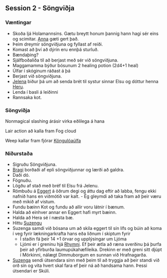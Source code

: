 ## Session 2 - Söngviðja

### Væntingar
- Skoða ljá Holamannsins. Gætu breytt honum þannig hann hagi sér eins og 
  scimitar. [Anna](/npcs/anna.md) gæti gert það.  
- Þeim dreymir söngviðjuna og fyllast af reiði.
- Komast að því að dýrin eru ennþá sturluð.
- Bændaþing?
- Sjálfboðaliða til að berjast með sér við söngviðjuna.
- Maggamamma býður bósunum 2 healing potion (2d4+1 heal)
- Úlfar í skóginum ráðast á þá
- Berjast við söngviðjuna.
- [Jelena](/npcs/jelena.md) biður þá um að senda brét til systur sinnar Elsu og
  dóttur henna [Heru](/npcs/hera.md).
- Lenda í basli á leiðinni 
- Rannsaka kot.

### Söngviðja
Nonmagical slashing árásir virka eðlilega á hana

Lair action að kalla fram Fog cloud

Weep kallar fram fjórar [Köngulóaúlfa](
https://www.dndbeyond.com/monsters/fiendish-giant-spider)

### Niðurstaða
- Sigruðu Söngviðjuna.
- [Bragi](/players/bosarnir/bragi.md) borðaði af epli söngviðjunnar og lærði að
  galdra.
- Daði dó.
- Fögnuðu.
- Lögðu af stað með bréf til Elsu frá Jelenu.
- Römbuðu á [Eggert](/npcs/eggert.md) á öðrum degi og áttu dag eftir að labba, 
  fengu ekki nafnið hans en viðmótið var kalt. - Ég gleymdi að taka fram að þeir
  væru með mikið af vistum.
- Fundu bæinn Kot og fundu að allir voru látnir í bænum.
- Halda að einhver annar en Eggert hafi myrt bæinn.
- Halda að Hera sé í næsta bæ.
- Hittu [Suzengu](/npcs/suzenga.md) 
- Suzenga samdi við bósana um að skila eggert til sín lífs og búin að koma í 
  veg fyrir lækningarkrafta hans eða liðnum í skiptum fyrir 
  - Í staðin fá þeir 14 +1 örvar og upplýsingar um Ljóma
  - Ljómi er í greninu hjá [Rhymni](/npcs/rhymnir.md). Ef þeir ætla að ræna 
sverðinu þá þurfa þeir að yfirburða laumupúkahæfileika. Drekinn er með greni 
sitt djúpt í Mörkinni, nálægt Dimmuborgum en sunnan við Hrafnagarða.
- [Suzenga](/npcs/suzenga.md) sendi útsendara sinn með þeim til að tryggja að 
þeir standi við orð sín og vita hvert skal fara ef þeir ná að handsama hann.
  Þessi útsendari er Skúli.
